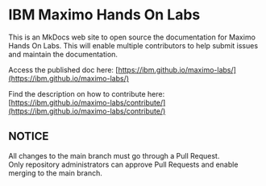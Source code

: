 # IBM Maximo Hands On Labs
This is an MkDocs web site to open source the documentation for Maximo Hands On Labs.
This will enable multiple contributors to help submit issues and maintain the documentation.

Access the published doc here: [https://ibm.github.io/maximo-labs/](https://ibm.github.io/maximo-labs/)



Find the description on how to contribute here: [https://ibm.github.io/maximo-labs/contribute/](https://ibm.github.io/maximo-labs/contribute/)


## NOTICE
All changes to the main branch must go through a Pull Request. </br>
Only repository administrators can approve Pull Requests and enable merging to the main branch.
